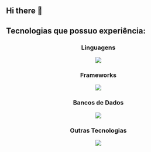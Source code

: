 ## Hi there 👋


## Tecnologias que possuo experiência:

<div align="center">
  <h3>Linguagens</h3>
  <a href="https://skillicons.dev">
    <img src="https://skillicons.dev/icons?i=java,javascript" />
  </a>
  <br />

  <h3>Frameworks</h3>
  <a href="https://skillicons.dev">
    <img src="https://skillicons.dev/icons?i=spring" />
  </a>
  <br />

  <h3>Bancos de Dados</h3>
  <a href="https://skillicons.dev">
    <img src="https://skillicons.dev/icons?i=mysql,postgres" />
  </a>
  <br />

  <h3>Outras Tecnologias</h3>
  <a href="https://skillicons.dev">
    <img src="https://skillicons.dev/icons?i=figma,linux,maven" />
  </a>
  <br />
</div>
 
